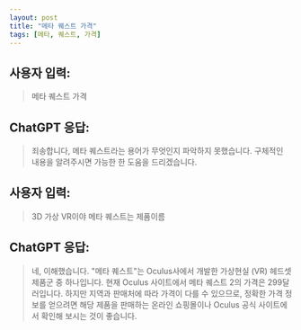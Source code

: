 ```yaml
---
layout: post
title: "메타 퀘스트 가격"
tags: [메타, 퀘스트, 가격]
---
```


## 사용자 입력:
> 메타 퀘스트 가격

## ChatGPT 응답:
> 죄송합니다, 메타 퀘스트라는 용어가 무엇인지 파악하지 못했습니다. 구체적인 내용을 알려주시면 가능한 한 도움을 드리겠습니다.

## 사용자 입력:
> 3D 가상 VR이야 메타 퀘스트는 제품이름

## ChatGPT 응답:
> 네, 이해했습니다. "메타 퀘스트"는 Oculus사에서 개발한 가상현실 (VR) 헤드셋 제품군 중 하나입니다. 현재 Oculus 사이트에서 메타 퀘스트 2의 가격은 299달러입니다. 하지만 지역과 판매처에 따라 가격이 다를 수 있으므로, 정확한 가격 정보를 얻으려면 해당 제품을 판매하는 온라인 쇼핑몰이나 Oculus 공식 사이트에서 확인해 보시는 것이 좋습니다.

